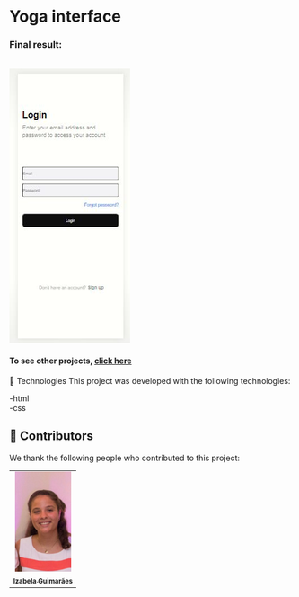 # Yoga interface 





<h3>Final result:</h3>
<br>
<img src="./assets/result.jpeg" alt="Application result ">
<br>



<h4>To see other projects, <a href="https://github.com/izabela-guimaraes/yoga-interface" target="blank">click here</a></h4>

🚀 Technologies
This project was developed with the following technologies:
<br>

-html
<br>
-css


## 🤝  Contributors

We thank the following people who contributed to this project:

<table>
  <tr>
    <td align="center">
      <a href="#">
        <img width="100em" src="./assets/izabela guimaraes....jpeg"/><br>
        <sub>
          <b>Izabela Guimarães</b>
        </sub>
      </a>
    </td>
  
</table>

